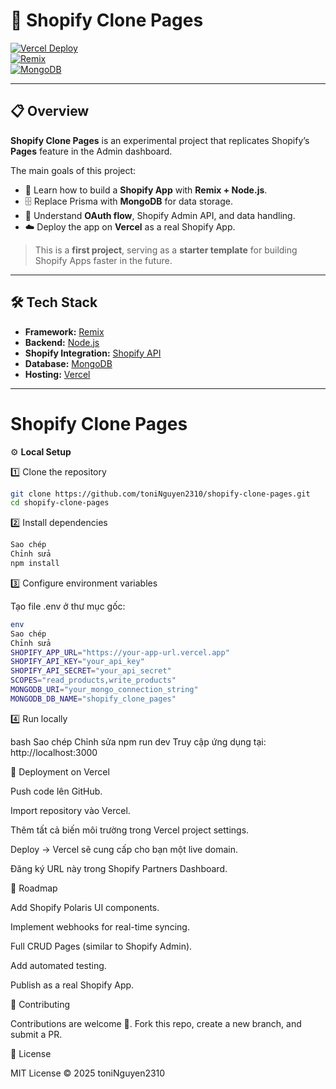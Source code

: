 # 🛒 Shopify Clone Pages

[![Vercel Deploy](https://img.shields.io/badge/Deploy-Vercel-black?logo=vercel)](https://vercel.com)  
[![Remix](https://img.shields.io/badge/Framework-Remix-000?logo=remix&logoColor=white)](https://remix.run)  
[![MongoDB](https://img.shields.io/badge/Database-MongoDB-green?logo=mongodb)](https://mongodb.com)

---

## 📋 Overview

**Shopify Clone Pages** is an experimental project that replicates Shopify’s **Pages** feature in the Admin dashboard.

The main goals of this project:

- 🚀 Learn how to build a **Shopify App** with **Remix + Node.js**.
- 🗄️ Replace Prisma with **MongoDB** for data storage.
- 🔑 Understand **OAuth flow**, Shopify Admin API, and data handling.
- ☁️ Deploy the app on **Vercel** as a real Shopify App.

> This is a **first project**, serving as a **starter template** for building Shopify Apps faster in the future.

---

## 🛠️ Tech Stack

- **Framework:** [Remix](https://remix.run)  
- **Backend:** [Node.js](https://nodejs.org)  
- **Shopify Integration:** [Shopify API](https://shopify.dev/docs/api)  
- **Database:** [MongoDB](https://www.mongodb.com)  
- **Hosting:** [Vercel](https://vercel.com)  

---

# Shopify Clone Pages

⚙️ **Local Setup**

1️⃣ Clone the repository

```bash
git clone https://github.com/toniNguyen2310/shopify-clone-pages.git
cd shopify-clone-pages
```
2️⃣ Install dependencies

```bash
Sao chép
Chỉnh sửa
npm install
```
3️⃣ Configure environment variables

Tạo file .env ở thư mục gốc:

```bash
env
Sao chép
Chỉnh sửa
SHOPIFY_APP_URL="https://your-app-url.vercel.app"
SHOPIFY_API_KEY="your_api_key"
SHOPIFY_API_SECRET="your_api_secret"
SCOPES="read_products,write_products"
MONGODB_URI="your_mongo_connection_string"
MONGODB_DB_NAME="shopify_clone_pages"
```

4️⃣ Run locally

bash
Sao chép
Chỉnh sửa
npm run dev
Truy cập ứng dụng tại: http://localhost:3000

🚀 Deployment on Vercel

Push code lên GitHub.

Import repository vào Vercel.

Thêm tất cả biến môi trường trong Vercel project settings.

Deploy → Vercel sẽ cung cấp cho bạn một live domain.

Đăng ký URL này trong Shopify Partners Dashboard.

📌 Roadmap

Add Shopify Polaris UI components.

Implement webhooks for real-time syncing.

Full CRUD Pages (similar to Shopify Admin).

Add automated testing.

Publish as a real Shopify App.

🤝 Contributing

Contributions are welcome 🙌.
Fork this repo, create a new branch, and submit a PR.

📜 License

MIT License © 2025 toniNguyen2310



